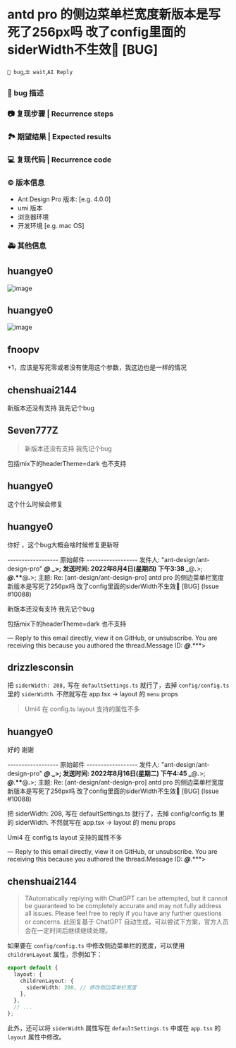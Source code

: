 # antd pro 的侧边菜单栏宽度新版本是写死了256px吗 改了config里面的siderWidth不生效🐛 [BUG]

`🛑 bug`,`⛱ wait`,`AI Reply`

### 🐛 bug 描述

<!--
详细地描述 bug，让大家都能理解
Describe the bug in detail so that everyone can understand it
-->

### 📷 复现步骤 | Recurrence steps

<!--
清晰描述复现步骤，让别人也能看到问题
Clearly describe the recurrence steps so that others can see the problem
![image](https://user-images.githubusercontent.com/48897708/181730152-d4904271-f2ab-45ed-bb6f-e88dd4209ead.png)
![image](https://user-images.githubusercontent.com/48897708/181730085-ace751ab-a58a-4f04-9ac4-5c36643eea28.png)

-->

### 🏞 期望结果 | Expected results

<!--
描述你原本期望看到的结果
Describe what you expected to see
期望改了config的siderWidth页面侧边菜单栏宽度也会变
-->

### 💻 复现代码 | Recurrence code

<!--
提供可复现的代码，仓库，或线上示例
Provide reproducible code, warehouse, or online examples
-->

### © 版本信息

- Ant Design Pro 版本: [e.g. 4.0.0]
- umi 版本
- 浏览器环境
- 开发环境 [e.g. mac OS]

### 🚑 其他信息

<!--
如截图等其他信息可以贴在这里
-->

## huangye0

![image](https://user-images.githubusercontent.com/48897708/181730572-6172e63f-2c39-4cf8-aab0-0e313dfb7ea9.png)

## huangye0

![image](https://user-images.githubusercontent.com/48897708/181730678-66da4daa-0da6-4f04-a58a-4075741de1e0.png)

## fnoopv

+1，应该是写死零或者没有使用这个参数，我这边也是一样的情况

## chenshuai2144

新版本还没有支持 我先记个bug

## Seven777Z

> 新版本还没有支持 我先记个bug

包括mix下的headerTheme=dark 也不支持

## huangye0

这个什么时候会修复

## huangye0

你好 ，这个bug大概会啥时候修复更新呀

------------------&nbsp;原始邮件&nbsp;------------------
发件人: "ant-design/ant-design-pro" **_@_**.**_&gt;;
发送时间:&nbsp;2022年8月4日(星期四) 下午3:38
_**@**_._**&gt;;
**_@_**.**\*\***@**_._**&gt;;
主题:&nbsp;Re: [ant-design/ant-design-pro] antd pro 的侧边菜单栏宽度新版本是写死了256px吗 改了config里面的siderWidth不生效🐛 [BUG] (Issue #10088)

新版本还没有支持 我先记个bug

包括mix下的headerTheme=dark 也不支持

—
Reply to this email directly, view it on GitHub, or unsubscribe.
You are receiving this because you authored the thread.Message ID: **_@_**.\*\*\*&gt;

## drizzlesconsin

把 `siderWidth: 208,` 写在 `defaultSettings.ts` 就行了，去掉 `config/config.ts` 里的 `siderWidth`.
不然就写在 app.tsx -> layout 的 `menu` props

> Umi4 在 config.ts layout 支持的属性不多

## huangye0

好的 谢谢

------------------&nbsp;原始邮件&nbsp;------------------
发件人: "ant-design/ant-design-pro" **_@_**.**_&gt;;
发送时间:&nbsp;2022年8月16日(星期二) 下午4:45
_**@**_._**&gt;;
**_@_**.**\*\***@**_._**&gt;;
主题:&nbsp;Re: [ant-design/ant-design-pro] antd pro 的侧边菜单栏宽度新版本是写死了256px吗 改了config里面的siderWidth不生效🐛 [BUG] (Issue #10088)

把 siderWidth: 208, 写在 defaultSettings.ts 就行了，去掉 config/config.ts 里的 siderWidth.
不然就写在 app.tsx -&gt; layout 的 menu props

Umi4 在 config.ts layout 支持的属性不多

—
Reply to this email directly, view it on GitHub, or unsubscribe.
You are receiving this because you authored the thread.Message ID: **_@_**.\*\*\*&gt;

## chenshuai2144

> TAutomatically replying with ChatGPT can be attempted, but it cannot be guaranteed to be completely accurate and may not fully address all issues. Please feel free to reply if you have any further questions or concerns.
> 此回复基于 ChatGPT 自动生成，可以尝试下方案，官方人员会在一定时间后继续继续处理。

如果要在 `config/config.ts` 中修改侧边菜单栏的宽度，可以使用 `childrenLayout` 属性，示例如下：

```typescript
export default {
  layout: {
    childrenLayout: {
      siderWidth: 208, // 修改侧边菜单栏宽度
    },
  },
  // ...
};
```

此外，还可以将 `siderWidth` 属性写在 `defaultSettings.ts` 中或在 `app.tsx` 的 `layout` 属性中修改。
